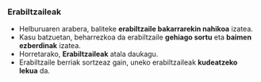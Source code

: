 ### Erabiltzaileak

- Helburuaren arabera, baliteke **erabiltzaile bakarrarekin nahikoa** izatea.
- Kasu batzuetan, beharrezkoa da erabiltzaile **gehiago sortu** eta **baimen ezberdinak** izatea.
- Horretarako, **Erabiltzaileak** atala daukagu.
- Erabiltzaile berriak sortzeaz gain, uneko erabiltzaileak **kudeatzeko lekua** da.